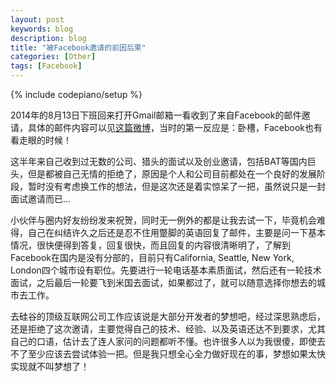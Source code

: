 ```yaml
---
layout: post
keywords: blog
description: blog
title: "被Facebook邀请的前因后果"
categories: [Other]
tags: [Facebook]
---
```

{% include codepiano/setup %}

2014年的8月13日下班回来打开Gmail邮箱一看收到了来自Facebook的邮件邀请，具体的邮件内容可以见[这篇微博](http://weibo.com/2942550243/BihHsgkkm?mod=weibotime)，当时的第一反应是：卧槽，Facebook也有看走眼的时候！

这半年来自己收到过无数的公司、猎头的面试以及创业邀请，包括BAT等国内巨头，但是都被自己无情的拒绝了，原因是个人和公司目前都处在一个良好的发展阶段，暂时没有考虑换工作的想法，但是这次还是着实惊呆了一把，虽然说只是一封面试邀请而已...

小伙伴与圈内好友纷纷发来祝贺，同时无一例外的都是让我去试一下，毕竟机会难得，自己在纠结许久之后还是忍不住用蹩脚的英语回复了邮件，主要是问一下基本情况，很快便得到答复，回复很快，而且回复的内容很清晰明了，了解到Facebook在国内是没有分部的，目前只有California, Seattle, New York, London四个城市设有职位。先要进行一轮电话基本素质面试，然后还有一轮技术面试，之后最后一轮要飞到米国去面试，如果都过了，就可以随意选择你想去的城市去工作。

去硅谷的顶级互联网公司工作应该说是大部分开发者的梦想吧，经过深思熟虑后，还是拒绝了这次邀请，主要觉得自己的技术、经验、以及英语还达不到要求，尤其自己的口语，估计去了连人家问的问题都听不懂。也许很多人以为我很傻，即使去不了至少应该去尝试体验一把。但是我只想全心全力做好现在的事，梦想如果太快实现就不叫梦想了！